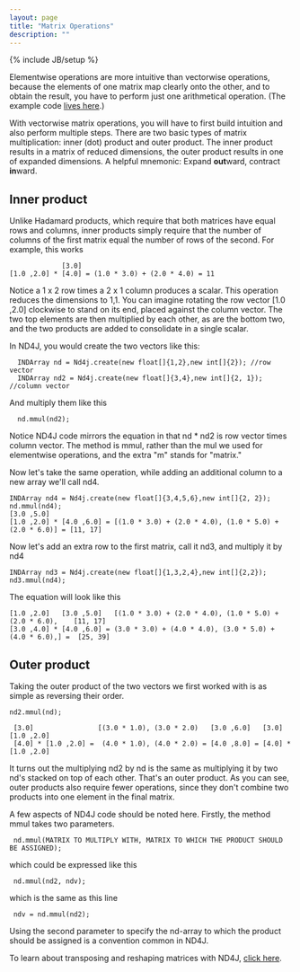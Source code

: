 ```yaml
---
layout: page
title: "Matrix Operations"
description: ""
---
```

{% include JB/setup %}

Elementwise operations are more intuitive than vectorwise operations, because the elements of one matrix map clearly onto the other, and to obtain the result, you have to perform just one arithmetical operation. (The example code [lives here](https://github.com/SkymindIO/nd4j-examples/blob/master/src/main/java/org/nd4j/examples/MatrixOperationExample.java).)

With vectorwise matrix operations, you will have to first build intuition and also perform multiple steps. There are two basic types of matrix multiplication: inner (dot) product and outer product. The inner product results in a matrix of reduced dimensions, the outer product results in one of expanded dimensions. A helpful mnemonic: Expand **out**ward, contract **in**ward. 

## Inner product

Unlike Hadamard products, which require that both matrices have equal rows and columns, inner products simply require that the number of columns of the first matrix equal the number of rows of the second. For example, this works

                 [3.0]
    [1.0 ,2.0] * [4.0] = (1.0 * 3.0) + (2.0 * 4.0) = 11
  
Notice a 1 x 2 row times a 2 x 1 column produces a scalar. This operation reduces the dimensions to 1,1. You can imagine rotating the row vector [1.0 ,2.0] clockwise to stand on its end, placed against the column vector. The two top elements are then multiplied by each other, as are the bottom two, and the two products are added to consolidate in a single scalar.

In ND4J, you would create the two vectors like this:

      INDArray nd = Nd4j.create(new float[]{1,2},new int[]{2}); //row vector
      INDArray nd2 = Nd4j.create(new float[]{3,4},new int[]{2, 1}); //column vector
      
And multiply them like this

      nd.mmul(nd2);

Notice ND4J code mirrors the equation in that nd * nd2 is row vector times column vector. The method is mmul, rather than the mul we used for elementwise operations, and the extra "m" stands for "matrix." 

Now let's take the same operation, while adding an additional column to a new array we'll call nd4.

    INDArray nd4 = Nd4j.create(new float[]{3,4,5,6},new int[]{2, 2}); 
    nd.mmul(nd4);                                                                                                                                                                                                                                                   
    [3.0 ,5.0]
    [1.0 ,2.0] * [4.0 ,6.0] = [(1.0 * 3.0) + (2.0 * 4.0), (1.0 * 5.0) + (2.0 * 6.0)] = [11, 17]

Now let's add an extra row to the first matrix, call it nd3, and multiply it by nd4

    INDArray nd3 = Nd4j.create(new float[]{1,3,2,4},new int[]{2,2});
    nd3.mmul(nd4); 
    
The equation will look like this

    [1.0 ,2.0]   [3.0 ,5.0]   [(1.0 * 3.0) + (2.0 * 4.0), (1.0 * 5.0) + (2.0 * 6.0),    [11, 17]
    [3.0 ,4.0] * [4.0 ,6.0] = (3.0 * 3.0) + (4.0 * 4.0), (3.0 * 5.0) + (4.0 * 6.0),] =  [25, 39]

## Outer product

Taking the outer product of the two vectors we first worked with is as simple as reversing their order.

    nd2.mmul(nd);

     [3.0]                [(3.0 * 1.0), (3.0 * 2.0)   [3.0 ,6.0]   [3.0]   [1.0 ,2.0] 
     [4.0] * [1.0 ,2.0] =  (4.0 * 1.0), (4.0 * 2.0) = [4.0 ,8.0] = [4.0] * [1.0 ,2.0] 
     
It turns out the multiplying nd2 by nd is the same as multiplying it by two nd's stacked on top of each other. That's an outer product. As you can see, outer products also require fewer operations, since they don't combine two products into one element in the final matrix. 

A few aspects of ND4J code should be noted here. Firstly, the method mmul takes two parameters.

     nd.mmul(MATRIX TO MULTIPLY WITH, MATRIX TO WHICH THE PRODUCT SHOULD BE ASSIGNED);

which could be expressed like this

     nd.mmul(nd2, ndv);

which is the same as this line

     ndv = nd.mmul(nd2);

Using the second parameter to specify the nd-array to which the product should be assigned is a convention common in ND4J. 

To learn about transposing and reshaping matrices with ND4J, [click here](../reshapetranspose.html).
